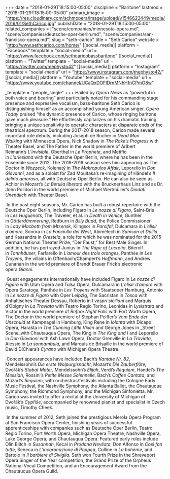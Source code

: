 +++
date = "2018-01-29T18:15:00-05:00"
discipline = "Baritone"
lastmod = "2018-01-29T18:15:00-05:00"
primary_image = "https://res.cloudinary.com/schmopera/image/upload/v1546623449/media/2019/01/SethCarico.jpg"
publishDate = "2018-01-29T18:15:00-05:00"
related_companies = ["scene/companies/minnesota-opera.md", "scene/companies/deutsche-oper-berlin.md", "scene/companies/san-francisco-opera.md"]
slug = "seth-carico"
title = "Seth Carico"
website = "http://www.sethcarico.com/home/"
[[social_media]]
platform = "Facebook"
template = "social-media"
url = "https://www.facebook.com/sethcaricobassbaritone"
[[social_media]]
platform = "Twitter"
template = "social-media"
url = "https://twitter.com/mephysto42"
[[social_media]]
platform = "Instagram"
template = "social-media"
url = "https://www.instagram.com/mephysto42/"
[[social_media]]
platform = "Youtube"
template = "social-media"
url = "https://www.youtube.com/channel/UCaQxDOFIDrnMNhHfnCPmO8w"

_template = "people_single"
+++
Hailed by _Opera News_ as “powerful in both voice and bearing” and particularly noted for his commanding stage presence and expressive vocalism, bass-baritone Seth Carico is distinguishing himself as an accomplished young American singer. _Opera Today_ praised “the dynamic presence of Carico, whose ringing baritone gave much pleasure.” He effortlessly capitalizes on his dramatic training, bringing a unique sensitivity to operatic characters at disparate ends of the theatrical spectrum. During the 2017-2018 season, Carico made several important role debuts, including Joseph de Rocher in _Dead Man Walking_ with Minnesota Opera, Nick Shadow in _The Rake’s Progress_ with Theater Basel, and The Father in the world premiere of Aribert Reimann’s _L’invisible_, Oberthal in _Le Prophete_, and Metifio in _L’arlesiana_ with the Deutsche Oper Berlin, where he has been in the Ensemble since 2012. The 2018-2019 season sees him appearing as The Doctor in _Wozzeck_, Kolenatý in _The Makropulos Affair_, Leporello in _Don Giovanni_, and as a soloist for Zad Moultaka’s re-imagining of Händel’s _Il delirio amoroso_, all with Deutsche Oper Berlin. He can also be seen as Achior in Mozart’s _La Betulia liberata_ with the Brucknerhaus Linz and as Dr. John Polidori in the world premiere of Michael Wertmüller’s _Diodati. Unendlich_ with Theater Basel.

 In the past eight seasons, Mr. Carico has built a robust repertoire with the Deutsche Oper Berlin, including Figaro in _Le nozze di Figaro_, Saint-Bris in _Les Huguenots_, The Traveler, et al. in _Death in Venice_, Gunther in _Götterdämmerung_, Redburn in _Billy Budd_, the Police Commissioner in _Lady Macbeth from Mtsensk_, Klingsor in _Parsifal_, Dulcamara in _L’elisir d’amore_, Sonora in _La Fanciulla del West_, Abimélech in _Samson et Dalila_, and Kassandra in _Oresteia_, a role for which he was nominated for the 2015 German National Theater Prize, “Der Faust,” for Best Male Singer. In addition, he has portrayed Junius in _The Rape of Lucretia_, Biterolf in _Tannhäuser_, Farfarello in _L’amour des trois oranges_, Panthée in _Les Troyens_, the villains in Offenbach/Champert’s _Hoffmann_, and Andrew Cunanan in the world premiere of Brandt Brauer Frick’s electronic opera _Gianni_.

 Guest engagements internationally have included Figaro in _Le nozze di Figaro_ with Utah Opera and Tulsa Opera, Dulcamara in _L’elisir d’amore_ with Opera Saratoga, Panthée in _Les Troyens_ with Staatsoper Hamburg, Antonio in _Le nozze di Figaro_ with Oper Leipzig, The Sacristan in _Tosca_ with Anhaltisches Theater Dessau, Roberto in _I vespri siciliani_ and Marquis d’Obigny in _La Traviata_ with Teatro Regio Torino, Leonidas in _Lysistrata_ and Victor in the world premiere of _Before Night Falls_ with Fort Worth Opera, The Doctor in the world premiere of Stephan Peiffer’s _Vom Ende der Unschuld_ at Kampnagel in Hamburg, King Rene in _Iolanta_ with Dicapo Opera, Harašta in _The Cunning Little Vixen_ and George Jones in _Street Scene_with Chautauqua Opera, The King in _The King and I_ and Leporello in _Don Giovanni_ with Ash Lawn Opera, Doctor Grenville in _La Traviata_, Alessio in _La sonnambula_, and Marquis de Brisaille in the world premiere of David DiChiera’s _Cyrano_ with Michigan Opera Theatre.

 Concert appearances have included Bach’s _Kantate Nr. 82_, Mendelssohn’s _Die erste Walpurgisnacht_, Mozart’s _Die Zauberflöte_, Dvořák’s _Stabat Mater_, Mendelssohn’s _Elijah_, Verdi’s _Requiem_, Handel’s _The Messiah_, Rossini’s _Petite Messe Solennelle_, Bach’s _Coffee Cantata_, and Mozart’s _Requiem_, with orchestras/festivals including the Cologne Early Music Festival, the Nashville Symphony, the Atlanta Ballet, the Chautauqua Symphony, the Richmond Symphony, and the Michigan Sinfonietta. Mr. Carico was invited to offer a recital at the University of Michigan of Dvořák’s _Cypřiše_, accompanied by renowned pianist and specialist in Czech music, Timothy Cheek.

 In the summer of 2012, Seth joined the prestigious Merola Opera Program at San Francisco Opera Center, finishing years of successful apprenticeships with companies such as Deutsche Oper Berlin, Teatro Regio Torino, Fort Worth Opera, Michigan Opera Theatre, Nashville Opera, Lake George Opera, and Chautauqua Opera. Featured early roles include Olin Blitch in _Susannah_, Kecal in _Prodaná Nevěsta_, Don Alfonso in _Così fan tutte_, Seneca in _L’incoronazione di Poppea_, Colline in _La bohème_, and Bartolo in _Il barbiere di Siviglia_. Seth won Fourth Prize in the Shreveport Opera Singer of the Year competition, the Grand Prize of the Orpheus National Vocal Competition, and an Encouragement Award from the Chautauqua Opera Guild.
